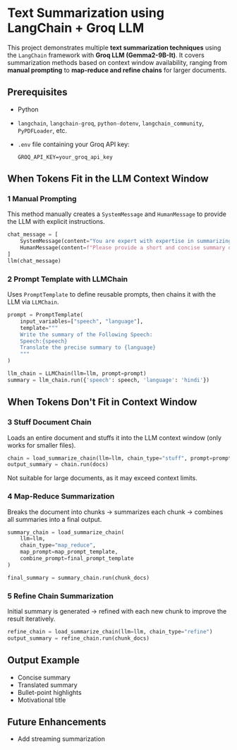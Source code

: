 # Text Summarization using LangChain + Groq LLM

This project demonstrates multiple **text summarization techniques** using the `LangChain` framework with **Groq LLM (Gemma2-9B-It)**. It covers summarization methods based on context window availability, ranging from **manual prompting** to **map-reduce and refine chains** for larger documents.


## Prerequisites

* Python
* `langchain`, `langchain-groq`, `python-dotenv`, `langchain_community`, `PyPDFLoader`, etc.
* `.env` file containing your Groq API key:

  ```
  GROQ_API_KEY=your_groq_api_key
  ```

## When Tokens Fit in the LLM Context Window

### 1 Manual Prompting

This method manually creates a `SystemMessage` and `HumanMessage` to provide the LLM with explicit instructions.

```python
chat_message = [
    SystemMessage(content="You are expert with expertise in summarizing speech"),
    HumanMessage(content=f"Please provide a short and concise summary of the following speech:\n speech:{speech}")
]
llm(chat_message)
```

### 2️ Prompt Template with LLMChain

Uses `PromptTemplate` to define reusable prompts, then chains it with the LLM via `LLMChain`.

```python
prompt = PromptTemplate(
    input_variables=["speech", "language"],
    template="""
    Write the summary of the Following Speech:
    Speech:{speech}
    Translate the precise summary to {language}
    """
)

llm_chain = LLMChain(llm=llm, prompt=prompt)
summary = llm_chain.run({'speech': speech, 'language': 'hindi'})
```

## When Tokens Don't Fit in Context Window

### 3 Stuff Document Chain

Loads an entire document and stuffs it into the LLM context window (only works for smaller files).

```python
chain = load_summarize_chain(llm=llm, chain_type="stuff", prompt=prompt)
output_summary = chain.run(docs)
```

Not suitable for large documents, as it may exceed context limits.


### 4️ Map-Reduce Summarization

Breaks the document into chunks → summarizes each chunk → combines all summaries into a final output.

```python
summary_chain = load_summarize_chain(
    llm=llm,
    chain_type="map_reduce",
    map_prompt=map_prompt_template,
    combine_prompt=final_prompt_template
)

final_summary = summary_chain.run(chunk_docs)
```

### 5️ Refine Chain Summarization

Initial summary is generated → refined with each new chunk to improve the result iteratively.

```python
refine_chain = load_summarize_chain(llm=llm, chain_type="refine")
output_summary = refine_chain.run(chunk_docs)
```


## Output Example

* Concise summary
* Translated summary
* Bullet-point highlights
* Motivational title

##  Future Enhancements

* Add streaming summarization